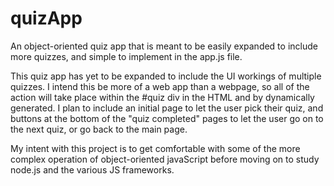# quizApp
An object-oriented quiz app that is meant to be easily expanded to include 
more quizzes, and simple to implement in the app.js file.

This quiz app has yet to be expanded to include the UI workings of multiple
quizzes. I intend this be more of a web app than a webpage, so all of the action
will take place within the #quiz div in the HTML and by dynamically generated.
I plan to include an initial page to let the user pick their quiz, and buttons
at the bottom of the "quiz completed" pages to let the user go on to the next
quiz, or go back to the main page.

My intent with this project is to get comfortable with some of the more
complex operation of object-oriented javaScript before moving on to study
node.js and the various JS frameworks.
